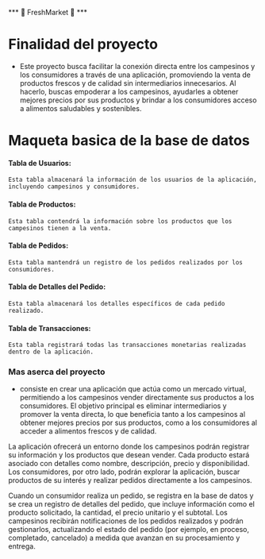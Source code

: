 *** 🌱 FreshMarket 🍅 ***

# Finalidad del proyecto
- Este proyecto busca facilitar la conexión directa entre los campesinos y los consumidores a través de una aplicación, promoviendo la venta de productos frescos y de calidad sin intermediarios innecesarios. Al hacerlo, buscas empoderar a los campesinos, ayudarles a obtener mejores precios por sus productos y brindar a los consumidores acceso a alimentos saludables y sostenibles.

# Maqueta basica de la base de datos
#### Tabla de Usuarios:
    Esta tabla almacenará la información de los usuarios de la aplicación, incluyendo campesinos y consumidores.

#### Tabla de Productos:
    Esta tabla contendrá la información sobre los productos que los campesinos tienen a la venta.

#### Tabla de Pedidos:
    Esta tabla mantendrá un registro de los pedidos realizados por los consumidores.

#### Tabla de Detalles del Pedido:
    Esta tabla almacenará los detalles específicos de cada pedido realizado.

#### Tabla de Transacciones:
    Esta tabla registrará todas las transacciones monetarias realizadas dentro de la aplicación.

### Mas aserca del proyecto
- consiste en crear una aplicación que actúa como un mercado virtual, permitiendo a los campesinos vender directamente sus productos a los consumidores. El objetivo principal es eliminar intermediarios y promover la venta directa, lo que beneficia tanto a los campesinos al obtener mejores precios por sus productos, como a los consumidores al acceder a alimentos frescos y de calidad.

La aplicación ofrecerá un entorno donde los campesinos podrán registrar su información y los productos que desean vender. Cada producto estará asociado con detalles como nombre, descripción, precio y disponibilidad. Los consumidores, por otro lado, podrán explorar la aplicación, buscar productos de su interés y realizar pedidos directamente a los campesinos.

Cuando un consumidor realiza un pedido, se registra en la base de datos y se crea un registro de detalles del pedido, que incluye información como el producto solicitado, la cantidad, el precio unitario y el subtotal. Los campesinos recibirán notificaciones de los pedidos realizados y podrán gestionarlos, actualizando el estado del pedido (por ejemplo, en proceso, completado, cancelado) a medida que avanzan en su procesamiento y entrega.